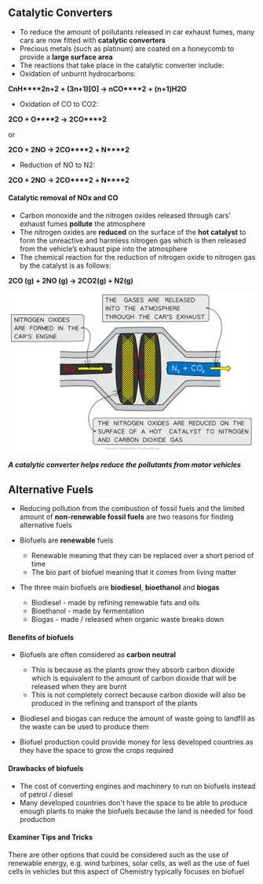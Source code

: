 ## Catalytic Converters

* To reduce the amount of pollutants released in car exhaust fumes, many cars are now fitted with **catalytic converters**
* Precious metals (such as platinum) are coated on a honeycomb to provide a **large surface area**
* The reactions that take place in the catalytic converter include:
* Oxidation of unburnt hydrocarbons:

**C****n****H****2n+2** **+ (3n+1)[O] → nCO****2** **+ (n+1)H****2****O**

* Oxidation of CO to CO2:

**2CO + O****2** **→ 2CO****2**

or

**2CO + 2NO → 2CO****2** **+ N****2**

* Reduction of NO to N2:

**2CO + 2NO → 2CO****2** **+ N****2**

#### Catalytic removal of NOx and CO

* Carbon monoxide and the nitrogen oxides released through cars’ exhaust fumes **pollute** the atmosphere
* The nitrogen oxides are **reduced** on the surface of the **hot catalyst** to form the unreactive and harmless nitrogen gas which is then released from the vehicle’s exhaust pipe into the atmosphere
* The chemical reaction for the reduction of nitrogen oxide to nitrogen gas by the catalyst is as follows:

**2CO (g) + 2NO (g) → 2CO****2****(g) + N****2****(g)**

![Nitrogen & Sulfur - Catalytic Converters, downloadable AS & A Level Chemistry revision notes](2.4-Nitrogen-Sulfur-Catalytic-Converters.png)

***A catalytic converter helps reduce the pollutants from motor vehicles***

## Alternative Fuels

* Reducing pollution from the combustion of fossil fuels and the limited amount of **non-renewable fossil fuels** are two reasons for finding alternative fuels
* Biofuels are **renewable** fuels

  + Renewable meaning that they can be replaced over a short period of time
  + The bio part of biofuel meaning that it comes from living matter
* The three main biofuels are **biodiesel**, **bioethanol** and **biogas**

  + Biodiesel - made by refining renewable fats and oils
  + Bioethanol - made by fermentation
  + Biogas - made / released when organic waste breaks down

#### Benefits of biofuels

* Biofuels are often considered as **carbon neutral**

  + This is because as the plants grow they absorb carbon dioxide which is equivalent to the amount of carbon dioxide that will be released when they are burnt
  + This is not completely correct because carbon dioxide will also be produced in the refining and transport of the plants
* Biodiesel and biogas can reduce the amount of waste going to landfill as the waste can be used to produce them
* Biofuel production could provide money for less developed countries as they have the space to grow the crops required

#### Drawbacks of biofuels

* The cost of converting engines and machinery to run on biofuels instead of petrol / diesel
* Many developed countries don't have the space to be able to produce enough plants to make the biofuels because the land is needed for food production

#### Examiner Tips and Tricks

There are other options that could be considered such as the use of renewable energy, e.g. wind turbines, solar cells, as well as the use of fuel cells in vehicles but this aspect of Chemistry typically focuses on biofuel